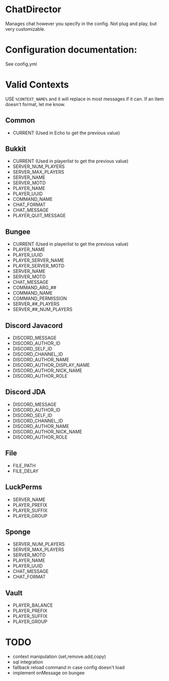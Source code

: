 # ChatDirector

Manages chat however you specify in the config. Not plug and play, but very customizable.

# Configuration documentation:
See config.yml

# Valid Contexts
USE `%CONTEXT_NAME%` and it will replace in most messages if it can. If an item doesn't format, let me know.
## Common
- CURRENT (Used in Echo to get the previous value)
## Bukkit
- CURRENT (Used in playerlist to get the previous value)
- SERVER_NUM_PLAYERS
- SERVER_MAX_PLAYERS
- SERVER_NAME
- SERVER_MOTD
- PLAYER_NAME
- PLAYER_UUID
- COMMAND_NAME
- CHAT_FORMAT
- CHAT_MESSAGE
- PLAYER_QUIT_MESSAGE
## Bungee
- CURRENT (Used in playerlist to get the previous value)
- PLAYER_NAME
- PLAYER_UUID
- PLAYER_SERVER_NAME
- PLAYER_SERVER_MOTD
- SERVER_NAME
- SERVER_MOTD
- CHAT_MESSAGE
- COMMAND_ARG_##
- COMMAND_NAME
- COMMAND_PERMISSION
- SERVER_##_PLAYERS
- SERVER_##_NUM_PLAYERS
## Discord Javacord
- DISCORD_MESSAGE
- DISCORD_AUTHOR_ID
- DISCORD_SELF_ID
- DISCORD_CHANNEL_ID
- DISCORD_AUTHOR_NAME
- DISCORD_AUTHOR_DISPLAY_NAME
- DISCORD_AUTHOR_NICK_NAME
- DISCORD_AUTHOR_ROLE
## Discord JDA
- DISCORD_MESSAGE
- DISCORD_AUTHOR_ID
- DISCORD_SELF_ID
- DISCORD_CHANNEL_ID
- DISCORD_AUTHOR_NAME
- DISCORD_AUTHOR_NICK_NAME
- DISCORD_AUTHOR_ROLE
## File
- FILE_PATH
- FILE_DELAY
## LuckPerms
- SERVER_NAME
- PLAYER_PREFIX
- PLAYER_SUFFIX
- PLAYER_GROUP
## Sponge
- SERVER_NUM_PLAYERS
- SERVER_MAX_PLAYERS
- SERVER_MOTD
- PLAYER_NAME
- PLAYER_UUID
- CHAT_MESSAGE
- CHAT_FORMAT
## Vault
- PLAYER_BALANCE
- PLAYER_PREFIX
- PLAYER_SUFFIX
- PLAYER_GROUP

# TODO
- context manipulation (set,remove.add,copy)
- sql integration
- fallback reload command in case config doesn't load
- implement onMessage on bungee